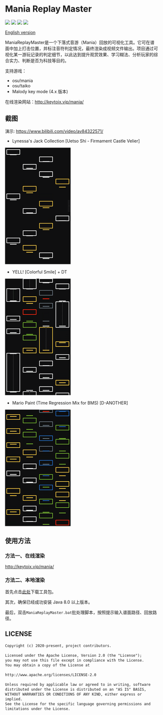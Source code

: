 # Mania Replay Master

[![](https://img.shields.io/github/v/release/Keytoyze/Mania-Replay-Master?color=blue)](https://github.com/Keytoyze/Mania-Replay-Master/releases/latest)
[![](https://img.shields.io/github/downloads/Keytoyze/Mania-Replay-Master/total)](https://github.com/Keytoyze/Mania-Replay-Master/releases)
[![](https://img.shields.io/github/issues-closed/Keytoyze/Mania-Replay-Master)](https://github.com/Keytoyze/Mania-Replay-Master/issues)
[![](https://img.shields.io/github/license/Keytoyze/Mania-Replay-Master)](https://github.com/Keytoyze/Mania-Replay-Master/blob/master/LICENSE)

[English version](README_EN.md)

ManiaReplayMaster是一个下落式音游（Mania）回放的可视化工具。它可在谱面中加上打击位置，并标注音符判定情况，最终渲染成视频文件输出。项目通过可视化某一游玩记录的判定细节，以此达到提升观赏效果、学习糊法、分析玩家的综合实力、判断是否为科技等目的。

支持游戏：
- osu!mania
- osu!taiko
- Malody key mode (4.x 版本)

在线渲染网站：http://keytoix.vip/mania/

## 截图

演示: https://www.bilibili.com/video/av84322571/

- Lynessa's Jack Collection [Uetso Shi - Firmament Castle Velier]

![](https://github.com/Keytoyze/Mania-Replay-Master/blob/master/screenshot/image3.png?raw=true)

- YELL! [Colorful Smile] + DT

![](https://github.com/Keytoyze/Mania-Replay-Master/blob/master/screenshot/image1.png?raw=true)

- Mario Paint (Time Regression Mix for BMS) [D-ANOTHER]

![](https://github.com/Keytoyze/Mania-Replay-Master/blob/master/screenshot/image2.png?raw=true)


## 使用方法

### 方法一、在线渲染

http://keytoix.vip/mania/

### 方法二、本地渲染

首先点击[此处](https://github.com/Mania-Visualization-Project/Mania-Replay-Master/releases/download/v2.3.2/ManiaReplayMaster.v2.3.2.zip)下载工具包。

其次，确保已经成功安装 Java 8.0 以上版本。

最后，双击`ManiaReplayMaster.bat`批处理脚本，按照提示输入谱面路径、回放路径。

## LICENSE

```
Copyright (c) 2020-present, project contributors.

Licensed under the Apache License, Version 2.0 (the "License");
you may not use this file except in compliance with the License.
You may obtain a copy of the License at

http://www.apache.org/licenses/LICENSE-2.0

Unless required by applicable law or agreed to in writing, software
distributed under the License is distributed on an "AS IS" BASIS,
WITHOUT WARRANTIES OR CONDITIONS OF ANY KIND, either express or implied.
See the License for the specific language governing permissions and
limitations under the License.
```
